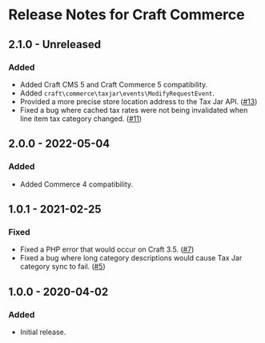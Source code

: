 # Release Notes for Craft Commerce

## 2.1.0 - Unreleased

### Added
- Added Craft CMS 5 and Craft Commerce 5 compatibility.
- Added `craft\commerce\taxjar\events\ModifyRequestEvent`.
- Provided a more precise store location address to the Tax Jar API. ([#13](https://github.com/craftcms/commerce-taxjar/pull/13))
- Fixed a bug where cached tax rates were not being invalidated when line item tax category changed. ([#11](https://github.com/craftcms/commerce-taxjar/issues/11))

## 2.0.0 - 2022-05-04

### Added
- Added Commerce 4 compatibility.

## 1.0.1 - 2021-02-25

### Fixed
- Fixed a PHP error that would occur on Craft 3.5. ([#7](https://github.com/craftcms/commerce-taxjar/issues/7))
- Fixed a bug where long category descriptions would cause Tax Jar category sync to fail. ([#5](https://github.com/craftcms/commerce-taxjar/issues/5))

## 1.0.0 - 2020-04-02

### Added
- Initial release.
